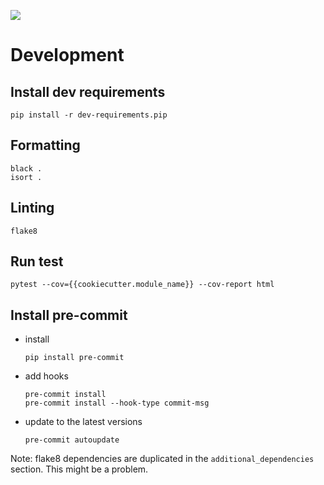 ![](https://img.shields.io/badge/code%20style-black-000000.svg)

# Development

## Install dev requirements
```shell
pip install -r dev-requirements.pip
```

## Formatting
```shell
black .
isort .
```

## Linting
```shell
flake8
```

## Run test
```shell
pytest --cov={{cookiecutter.module_name}} --cov-report html
```

## Install pre-commit
- install
  ```shell
  pip install pre-commit
  ```
- add hooks
  ```shell
  pre-commit install
  pre-commit install --hook-type commit-msg
  ```
- update to the latest versions 
  ```shell
  pre-commit autoupdate
  ```

Note:
flake8 dependencies are duplicated in the `additional_dependencies` section.
This might be a problem.
